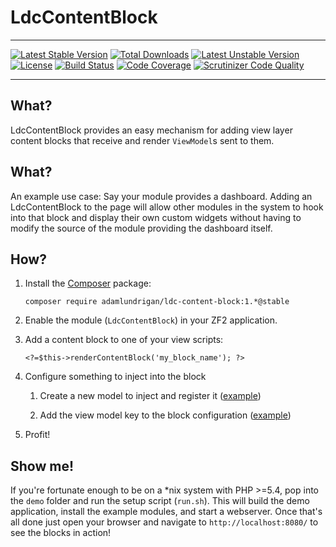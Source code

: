 LdcContentBlock
=============

---
[![Latest Stable Version](https://poser.pugx.org/adamlundrigan/ldc-content-block/v/stable.svg)](https://packagist.org/packages/adamlundrigan/ldc-content-block) [![Total Downloads](https://poser.pugx.org/adamlundrigan/ldc-content-block/downloads.svg)](https://packagist.org/packages/adamlundrigan/ldc-content-block) [![Latest Unstable Version](https://poser.pugx.org/adamlundrigan/ldc-content-block/v/unstable.svg)](https://packagist.org/packages/adamlundrigan/ldc-content-block) [![License](https://poser.pugx.org/adamlundrigan/ldc-content-block/license.svg)](https://packagist.org/packages/adamlundrigan/ldc-content-block)
[![Build Status](https://travis-ci.org/adamlundrigan/LdcContentBlock.svg?branch=master)](https://travis-ci.org/adamlundrigan/LdcContentBlock)
[![Code Coverage](https://scrutinizer-ci.com/g/adamlundrigan/LdcContentBlock/badges/coverage.png?b=master)](https://scrutinizer-ci.com/g/adamlundrigan/LdcContentBlock/?branch=master)
[![Scrutinizer Code Quality](https://scrutinizer-ci.com/g/adamlundrigan/LdcContentBlock/badges/quality-score.png?b=master)](https://scrutinizer-ci.com/g/adamlundrigan/LdcContentBlock/?branch=master)

---

## What?

LdcContentBlock provides an easy mechanism for adding view layer content blocks that receive and render `ViewModel`s sent to them.  

## What?

An example use case:  Say your module provides a dashboard.  Adding an LdcContentBlock to the page will allow other modules in the system to hook into that block and display their own custom widgets without having to modify the source of the module providing the dashboard itself. 

## How?

1. Install the [Composer](https://getcomposer.org/) package:

    ```
    composer require adamlundrigan/ldc-content-block:1.*@stable
    ```

2. Enable the module (`LdcContentBlock`) in your ZF2 application.

3. Add a content block to one of your view scripts:

    ```
    <?=$this->renderContentBlock('my_block_name'); ?>
    ```

4. Configure something to inject into the block

    1. Create a new model to inject and register it ([example](demo/BlockExtensionModule/Module.php#L21))

    2. Add the view model key to the block configuration ([example](demo/BlockExtensionModule/Module.php#L55))

4. Profit!

## Show me!

If you're fortunate enough to be on a *nix system with PHP >=5.4, pop into the `demo` folder and run the setup script (`run.sh`).  This will build the demo application, install the example modules, and start a webserver.  Once that's all done just open your browser and navigate to `http://localhost:8080/` to see the blocks in action!


